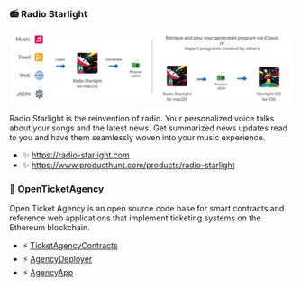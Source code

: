 ### 📻 Radio Starlight

![image](starlight.jpg)

Radio Starlight is the reinvention of radio. Your personalized voice talks about your songs and the latest news. Get summarized news updates read to you and have them seamlessly woven into your music experience. 

- ✨ https://radio-starlight.com
- ✨ https://www.producthunt.com/products/radio-starlight

### 🎫 OpenTicketAgency

Open Ticket Agency is an open source code base for smart contracts and reference web applications that implement ticketing systems on the Ethereum blockchain.

- ⚡️ [TicketAgencyContracts](https://github.com/RayKitajima/TicketAgencyContracts)
- ⚡️ [AgencyDeployer](https://github.com/RayKitajima/AgencyDeployer)
- ⚡️ [AgencyApp](https://github.com/RayKitajima/AgencyApp)
